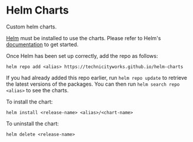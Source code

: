 # Helm Charts

Custom helm charts.

[Helm](https://helm.sh) must be installed to use the charts.
Please refer to Helm's [documentation](https://helm.sh/docs)
to get started.

Once Helm has been set up correctly, add the repo as follows:

    helm repo add <alias> https://technicityworks.github.io/helm-charts

If you had already added this repo earlier, run `helm repo update`
to retrieve the latest versions of the packages. You can then run
`helm search repo <alias>` to see the charts.

To install the <chart-name> chart:

    helm install <release-name> <alias>/<chart-name>

To uninstall the chart:

    helm delete <release-name>
